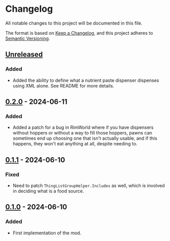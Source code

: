 # Changelog

All notable changes to this project will be documented in this file.

The format is based on [Keep a Changelog](https://keepachangelog.com/en/1.0.0/),
and this project adheres to [Semantic Versioning](https://semver.org/spec/v2.0.0.html).

## [Unreleased]

### Added

-   Added the ability to define what a nutrient paste dispenser dispenses using XML alone. See README for more details.

## [0.2.0] - 2024-06-11

### Added

-   Added a patch for a bug in RimWorld where if you have dispensers without hoppers or without a way to fill those hoppers, pawns can sometimes end up choosing one that isn't actually usable, and if this happens, they won't eat anything at all, despite needing to.

## [0.1.1] - 2024-06-10

### Fixed

-   Need to patch `ThingListGroupHelper.Includes` as well, which is involved in deciding what is a food source.

## [0.1.0] - 2024-06-10

### Added

-   First implementation of the mod.

[Unreleased]: https://github.com/ilyvion/nutrient-dispenser-dispensable-fix/compare/v0.2.0...HEAD
[0.2.0]: https://github.com/ilyvion/nutrient-dispenser-dispensable-fix/releases/tag/v0.1.1...v0.2.0
[0.1.1]: https://github.com/ilyvion/nutrient-dispenser-dispensable-fix/releases/tag/v0.1.0...v0.1.1
[0.1.0]: https://github.com/ilyvion/nutrient-dispenser-dispensable-fix/releases/tag/v0.1.0
